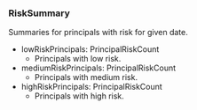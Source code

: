 ### RiskSummary
Summaries for principals with risk for given date.

- lowRiskPrincipals: PrincipalRiskCount
  - Principals with low risk.
- mediumRiskPrincipals: PrincipalRiskCount
  - Principals with medium risk.
- highRiskPrincipals: PrincipalRiskCount
  - Principals with high risk.
